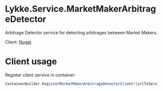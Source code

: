 # Lykke.Service.MarketMakerArbitrageDetector
Arbitrage Detector service for detecting arbitrages between Market Makers.

Client: [Nuget](https://www.nuget.org/packages/Lykke.Service.MarketMakerArbitrageDetector.Client)

# Client usage

Register client service in container:

```cs
ContainerBuilder.RegisterMarketMakerArbitrageDetectorClient({urlToService}, null);
```